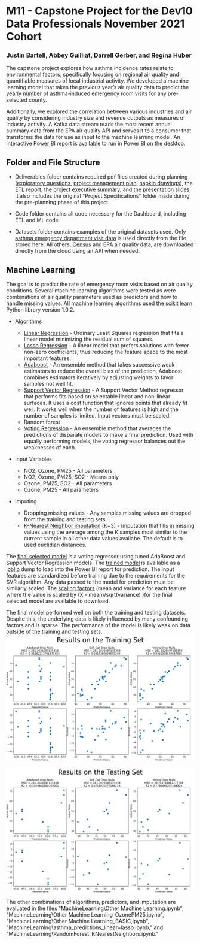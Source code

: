 # M11 - Capstone Project for the Dev10 Data Professionals November 2021 Cohort

### Justin Bartell, Abbey Guilliat, Darrell Gerber, and Regina Huber

The capstone project explores how asthma incidence rates relate to environmental factors, specifically focusing on regional air quality and quantifiable measures of local industrial activity. We developed a machine learning model that takes the previous year’s air quality data to predict the yearly number of asthma-induced emergency room visits for any pre-selected county.

Additionally, we explored the correlation between various industries and air quality by considering industry size and revenue outputs as measures of industry activity. A Kafka data stream reads the most recent annual summary data from the EPA air quality API and serves it to a consumer that transforms the data for use as input to the machine learning model. An interactive [Power BI report](Deliverables/PowerBIReport.pbix) is available to run in Power BI on the desktop.

## Folder and File Structure

* Deliverables folder contains required pdf files created during planning ([exploratory questions](Deliverables/ExploratoryQuestions.pdf), [project management plan](Deliverables/ProjectManagementPlan.pdf), [napkin drawings](Deliverables/DashboardNapkinsAndFeedback.pdf)), the [ETL report](Deliverables/RepeatableETLReport.pdf), the [project executive summary](Deliverables/ProjectExecutiveSummary.pdf), and the [presentation slides](Deliverables/CapstonePresentationSlides.pdf). It also includes the original "Project Specifications" folder made during the pre-planning phase of this project.

* Code folder contains all code necessary for the Dashboard, including ETL and ML code.

* Datasets folder contains examples of the original datasets used. Only [asthma emergency department visit data](Datasets/annual_aqi_by_cbsa_2021/annual_aqi_by_cbsa_2021.csv) is used directly from the file stored here. All others, [Census](Datasets/ABSCS2019.AB1900CSA03_2022-01-31T120751/ABSCS2019.AB1900CSA03_data_with_overlays_2022-01-31T120624.csv) and EPA air quality data, are downloaded directly from the cloud using an API when needed.

## Machine Learning

The goal is to predict the rate of emergency room visits based on air quality conditions. Several machine learning algorithms were tested as were combinations of air quality parameters used as predictors and how to handle missing values. All machine learning algorithms used the [scikit learn](https://scikit-learn.org/stable/index.html) Python library version 1.0.2.

* Algorithms
  * [Linear Regression](https://scikit-learn.org/stable/modules/linear_model.html#ordinary-least-squares) - Ordinary Least Squares regression that fits a linear model minimizing the residual sum of squares.
  * [Lasso Regression](https://scikit-learn.org/stable/modules/linear_model.html#lasso) - A linear model that prefers solutions with fewer non-zero coefficients, thus reducing the feature space to the most important features. 
  * [Adaboost](https://scikit-learn.org/stable/modules/ensemble.html#adaboost) - An ensemble method that takes successive weak estimators to reduce the overall bias of the prediction. Adaboost combines estimators iteratively by adjusting weights to favor samples not well fit. 
  * [Support Vector Regression](https://scikit-learn.org/stable/modules/svm.html#svm-regression) - A Support Vector Method regressor that performs fits based on selectable linear and non-linear surfaces. It uses a cost function that ignores points that already fit well. It works well when the number of features is high and the number of samples is limited. Input vectors must be scaled. 
  * Random forest
  * [Voting Regression](https://scikit-learn.org/stable/modules/ensemble.html#voting-regressor) - An ensemble method that averages the predictions of disparate models to make a final prediction. Used with equally performing models, the voting regressor balances out the weaknesses of each.

* Input Variables
  * NO2, Ozone, PM25 - All parameters
  * NO2, Ozone, PM25, SO2 - Means only
  * Ozone, PM25, SO2 - All parameters
  * Ozone, PM25 - All parameters

* Imputing
  * Dropping missing values - Any samples missing values are dropped from the training and testing sets.
  * [K-Nearest Neighbor imputation](https://scikit-learn.org/stable/modules/impute.html#nearest-neighbors-imputation) (K=3) - Imputation that fills in missing values using the average among the K samples most similar to the current sample in all other data values availabe. The default is to used euclidian distances.

The [final selected model](Code/MachineLearning/Final_Machine_Learning.ipynb) is a voting regressor using tuned AdaBoost and Support Vector Regression models. The [trained model](Code/MachineLearning/voting_1_SO2_scaled_dumpnulls.model) is available as a [joblib](https://joblib.readthedocs.io/en/latest/persistence.html#persistence) dump to load into the Power BI report for prediction. The input features are standardized before training due to the requirements for the SVR algorithm. Any data passed to the model for prediction must be similarly scaled. The [scaling factors](Code/MachineLearning/X_train_scaled_dropnulls.json) (mean and variance for each feature where the value is scaled by (X - mean)/sqrt(variance) )for the final selected model are available to download.

The final model performed well on both the training and testing datasets. Despite this, the underlying data is likely influenced by many confounding factors and is sparse. The performance of the model is likely weak on data outside of the training and testing sets.
![Training Performance](Code/MachineLearning/Graphics/training.svg)

![Testing Performance](Code/MachineLearning/Graphics/testing.svg)

The other combinations of algorithms, predictors, and imputation are evaluated in the files "MachineLearning\Other Machine Learning.ipynb", "MachineLearning\Other Machine Learning-OzonePM25.ipynb", "MachineLearning\Other Machine Learning_BASIC,ipynb", "MachineLearning\asthma_predictions_linear+lasso.ipynb," and "MachineLearning\RandomForest_KNearestNeighbors.ipynb."
